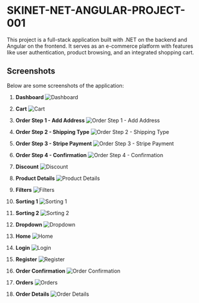 # SKINET-NET-ANGULAR-PROJECT-001

This project is a full-stack application built with .NET on the backend and Angular on the frontend. It serves as an e-commerce platform with features like user authentication, product browsing, and an integrated shopping cart.

## Screenshots

Below are some screenshots of the application:

1. **Dashboard**
   ![Dashboard](API/wwwroot/images/photos/1Dashboard.png)

2. **Cart**
   ![Cart](API/wwwroot/images/photos/2Cart.png)

3. **Order Step 1 - Add Address**
   ![Order Step 1 - Add Address](API/wwwroot/images/photos/3Order%20Step%201%20-%20Add%20Address.png)

4. **Order Step 2 - Shipping Type**
   ![Order Step 2 - Shipping Type](/API/wwwroot/images/photos/4Order%20Step%202%20-%20Shipping%20Type.png)

5. **Order Step 3 - Stripe Payment**
   ![Order Step 3 - Stripe Payment](/API/wwwroot/images/photos/5Order%20Step%203%20-%20Stripe%20Payment.png)

6. **Order Step 4 - Confirmation**
   ![Order Step 4 - Confirmation](/API/wwwroot/images/photos/6Order%20Step%204%20-%20Confirmation.png)

7. **Discount**
   ![Discount](/API/wwwroot/images/photos/7Discount.png)

8. **Product Details**
   ![Product Details](/API/wwwroot/images/photos/9Product%20Details.png)

9. **Filters**
   ![Filters](/API/wwwroot/images/photos/10Filters.png)

10. **Sorting 1**
    ![Sorting 1](/API/wwwroot/images/photos/11Sorting1.png)

11. **Sorting 2**
    ![Sorting 2](/API/wwwroot/images/photos/12Sorting2.png)

12. **Dropdown**
    ![Dropdown](/API/wwwroot/images/photos/13Dropdown.png)

13. **Home**
    ![Home](/API/wwwroot/images/photos/14Home.png)

14. **Login**
    ![Login](/API/wwwroot/images/photos/15Login.png)

15. **Register**
    ![Register](/API/wwwroot/images/photos/16Register.png)

16. **Order Confirmation**
    ![Order Confirmation](/API/wwwroot/images/photos/17Order%20Confirmation.png)

17. **Orders**
    ![Orders](/API/wwwroot/images/photos/18Orders.png)

18. **Order Details**
    ![Order Details](/API/wwwroot/images/photos/19Order%20Details.png)
